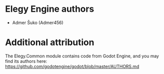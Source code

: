 
# Elegy Engine authors

* Admer Šuko (Admer456)

# Additional attribution

The Elegy.Common module contains code from Godot Engine, and you may find its authors here: 
https://github.com/godotengine/godot/blob/master/AUTHORS.md
